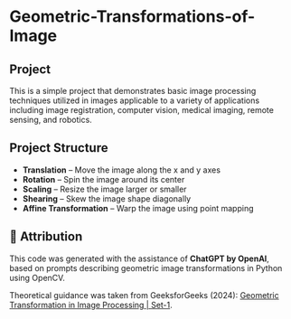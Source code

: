 # Geometric-Transformations-of-Image

## Project
This is a simple project that demonstrates basic image processing techniques utilized in images applicable to a variety of applications including image registration, computer vision, medical imaging, remote sensing, and robotics. 

## Project Structure

- **Translation** – Move the image along the x and y axes  
- **Rotation** – Spin the image around its center  
- **Scaling** – Resize the image larger or smaller  
- **Shearing** – Skew the image shape diagonally  
- **Affine Transformation** – Warp the image using point mapping  


## 📝 Attribution

This code was generated with the assistance of **ChatGPT by OpenAI**, based on prompts describing geometric image transformations in Python using OpenCV.  

Theoretical guidance was taken from GeeksforGeeks (2024): [Geometric Transformation in Image Processing | Set-1](https://www.geeksforgeeks.org/geometric-transformation-in-image-processing-1/).
